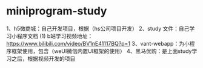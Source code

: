 # miniprogram-study
1、h5微商城：自己开发项目，根据（hs公司项目开发）
2、study 文件：自己学习小程序文档
     (1) b站学习视频地址：https://www.bilibili.com/video/BV1nE41117BQ?p=1
3、vant-webapp：为小程序框架使用，包含（weUI微信内置UI框架的使用）
4、黑马优购：是上面study学习之后，根据视频开发的项目
